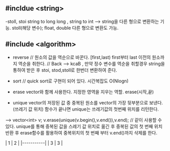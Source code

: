 ##  #incldue \<string>

-stoll,  stoi 
string to long long , string to int --> string을 다른 형으로 변환하는 기능. stoll(해당 변수); 
float, double 다른 형으로 변환도 가능. 

## #include \<algorithm>

- reverse
// 원소의 값을 역순으로 바꾼다. [first,last) first부터 last 이전의 원소까지 역순을 취한다.
// Back --> kcaB , 만약 정수 변수를 역순을 취할경우 string을 통하여 받은 후 stoi, stod,stoll로 한번더 변환하여 준다.

- sort
// quick sort로 구현이 되어 있다. 시간복잡도 O(Nlogn)

- erase
vector와 함께 사용한다. 지정한 영역을 지우는 역할.
  erase(시작,끝)
  
- unique
vector의 저장된 값 중 중복된 원소를 vector의 가장 뒷부분으로 보낸다. (쓰레기 값 위치)
함수가 끝나면 unique는 쓰레기값의 첫번째 위치를 리턴한다.
  
 --> vector\<int> v;
     v.erase(unique(v.begin(),v.end()),v.end); // 같이 사용할 수 있다.
    unique를 통해 중복된 값을 스레기 값 위치로 옮긴 후 중복된 값의 첫 번째 위치 반환 후 erase함수를 활용하여 중복위치의 첫 번째 부터 v.end()까지 삭제를 한다.
  
| 1   |   2 |
|-----------|
|  3  |   3 |
